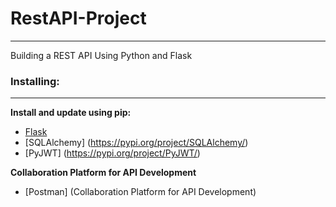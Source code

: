 # RestAPI-Project
---

Building a REST API Using Python and Flask

### Installing:
---
**Install and update using pip:**
* [Flask](https://pypi.org/project/Flask/) 
* [SQLAlchemy] (https://pypi.org/project/SQLAlchemy/)
* [PyJWT] (https://pypi.org/project/PyJWT/)
 
**Collaboration Platform for API Development**
* [Postman] (Collaboration Platform for API Development)
